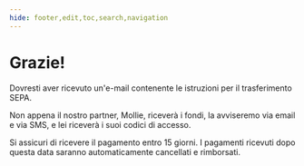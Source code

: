 ```yaml
---
hide: footer,edit,toc,search,navigation
---
```


# Grazie!

Dovresti aver ricevuto un'e-mail contenente le istruzioni per il trasferimento SEPA.

Non appena il nostro partner, Mollie, riceverà i fondi, la avviseremo via email e via SMS, e lei riceverà i suoi codici di accesso.

Si assicuri di ricevere il pagamento entro 15 giorni. I pagamenti ricevuti dopo questa data saranno automaticamente cancellati e rimborsati.

